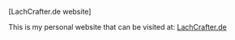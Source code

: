 [LachCrafter.de website]

This is my personal website that can be visited at:
[LachCrafter.de](https://lachcrafter.de/)